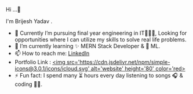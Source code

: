 Hi ...👋

I'm Brijesh Yadav .
- 🔭 Currently  I’m pursuing final year engineering in IT🧑🏽‍💻, Looking for  opportunities where I can utilize my  skills to solve real life problems.
- 🌱 I’m currently learning  ✨ MERN Stack Developer & 🤖  ML.
- 📫 How to reach me: [Linkedln](https://www.linkedin.com/in/brijesh-yadav-001st/) 
- Portfolio Link : [<img src='https://cdn.jsdelivr.net/npm/simple-icons@3.0.1/icons/icloud.svg' alt='website' height='80' color='red>](https://brijeshyadav.netlify.app/)
- ⚡ Fun fact:  I spend many ⏳ hours every day listening to songs 🎧 &  coding 👨‍💻.

